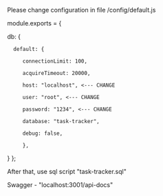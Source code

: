 Please change configuration in file /config/default.js

module.exports =  {
   
   db: {

      default: {

         connectionLimit: 100,

         acquireTimeout: 20000,

         host: "localhost", <--- CHANGE

         user: "root", <--- CHANGE

         password: "1234", <--- CHANGE

         database: "task-tracker",

         debug: false,

         },
   }
};

   After that, use sql script "task-tracker.sql"

   Swagger - "localhost:3001/api-docs"
